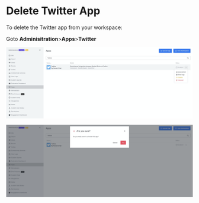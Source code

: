 # Delete Twitter App

To delete the Twitter app from your workspace:

Goto **Adminisitration**>**Apps**>**Twitter**

![](<../../../../../.gitbook/assets/image (575).png>)

![](<../../../../../.gitbook/assets/image (577).png>)
